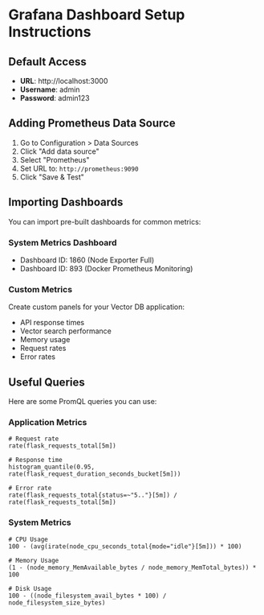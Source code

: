 # Grafana Dashboard Setup Instructions

## Default Access
- **URL**: http://localhost:3000
- **Username**: admin
- **Password**: admin123

## Adding Prometheus Data Source
1. Go to Configuration > Data Sources
2. Click "Add data source"
3. Select "Prometheus"
4. Set URL to: `http://prometheus:9090`
5. Click "Save & Test"

## Importing Dashboards
You can import pre-built dashboards for common metrics:

### System Metrics Dashboard
- Dashboard ID: 1860 (Node Exporter Full)
- Dashboard ID: 893 (Docker Prometheus Monitoring)

### Custom Metrics
Create custom panels for your Vector DB application:
- API response times
- Vector search performance
- Memory usage
- Request rates
- Error rates

## Useful Queries
Here are some PromQL queries you can use:

### Application Metrics
```promql
# Request rate
rate(flask_requests_total[5m])

# Response time
histogram_quantile(0.95, rate(flask_request_duration_seconds_bucket[5m]))

# Error rate
rate(flask_requests_total{status=~"5.."}[5m]) / rate(flask_requests_total[5m])
```

### System Metrics
```promql
# CPU Usage
100 - (avg(irate(node_cpu_seconds_total{mode="idle"}[5m])) * 100)

# Memory Usage
(1 - (node_memory_MemAvailable_bytes / node_memory_MemTotal_bytes)) * 100

# Disk Usage
100 - ((node_filesystem_avail_bytes * 100) / node_filesystem_size_bytes)
```
